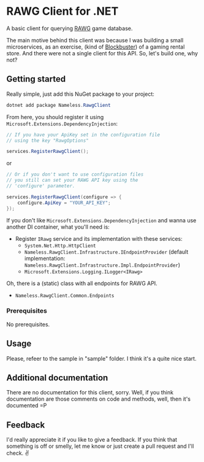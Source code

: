 # RAWG Client for .NET

A basic client for querying [RAWG](https://rawg.io) game database.

The main motive behind this client was because I was building a small microservices, as an exercise, (kind of [Blockbuster](https://en.wikipedia.org/wiki/Blockbuster_(retailer))) of a gaming rental store. And there were not a single client for this API. So, let's build one, why not?

## Getting started

Really simple, just add this NuGet package to your project:

``` powershell
dotnet add package Nameless.RawgClient
```

From here, you should register it using `Microsoft.Extensions.DependencyInjection`:

``` csharp
// If you have your ApiKey set in the configuration file
// using the key "RawgOptions"

services.RegisterRawgClient();
```
or
``` csharp
// Or if you don't want to use configuration files
// you still can set your RAWG API key using the
// 'configure' parameter.

services.RegisterRawgClient(configure => {
    configure.ApiKey = "YOUR_API_KEY";
});
```

If you don't like `Microsoft.Extensions.DependencyInjection` and wanna use another DI container, what you'll need is:

- Register `IRawg` service and its implementation with these services:
    - `System.Net.Http.HttpClient`
    - `Nameless.RawgClient.Infrastructure.IEndpointProvider` (default implementation: `Nameless.RawgClient.Infrastructure.Impl.EndpointProvider`)
    - `Microsoft.Extensions.Logging.ILogger<IRawg>`

Oh, there is a (static) class with all endpoints for RAWG API.

- `Nameless.RawgClient.Common.Endpoints`

### Prerequisites

No prerequisites.

## Usage

Please, refeer to the sample in "sample" folder. I think it's a quite nice start.

## Additional documentation

There are no documentation for this client, sorry. Well, if you think documentation are those comments on code and methods, well, then it's documented =P

## Feedback

I'd really appreciate it if you like to give a feedback. If you think that something is off or smelly, let me know or just create a pull request and I'll check. :v: